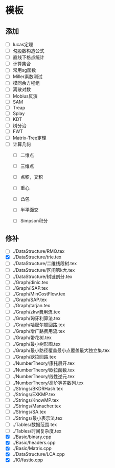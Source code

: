 # 模板

## 添加

+ [ ] lucas定理
+ [ ] 勾股数构造公式
+ [ ] 直线下格点统计
+ [ ] 计算集合
+ [ ] 常用sg函数
+ [ ] Miller素数测试
+ [ ] 模同余方程组
+ [ ] 离散对数
+ [ ] Mobius反演
+ [ ] SAM
+ [ ] Treap
+ [ ] Splay
+ [ ] KDT
+ [ ] 树分治
+ [ ] FWT
+ [ ] Matrix-Tree定理
+ [ ] 计算几何
	+ [ ] 二维点
	+ [ ] 三维点
	+ [ ] 点积，叉积
	+ [ ] 重心
	+ [ ] 凸包
	+ [ ] 半平面交
	+ [ ] Simpson积分
	


## 修补

+ [ ] ./DataStructure/RMQ.tex
+ [X] ./DataStructure/trie.tex
+ [ ] ./DataStructure/二维线段树.tex
+ [ ] ./DataStructure/区间第k大.tex
+ [ ] ./DataStructure/树链剖分.tex
+ [ ] ./Graph/dinic.tex
+ [ ] ./Graph/ISAP.tex
+ [ ] ./Graph/MinCostFlow.tex
+ [ ] ./Graph/SAP.tex
+ [ ] ./Graph/tarjan.tex
+ [ ] ./Graph/zkw费用流.tex
+ [ ] ./Graph/匈牙利算法.tex
+ [ ] ./Graph/哈密尔顿回路.tex
+ [ ] ./Graph/增广路费用流.tex
+ [ ] ./Graph/带花树.tex
+ [ ] ./Graph/最小树形图.tex
+ [ ] ./Graph/最小路径覆盖最小点覆盖最大独立集.tex
+ [ ] ./Graph/欧拉回路.tex
+ [ ] ./NumberTheory/康托展开.tex
+ [ ] ./NumberTheory/欧拉函数.tex
+ [ ] ./NumberTheory/线性逆元.tex
+ [ ] ./NumberTheory/高阶等差数列.tex
+ [ ] ./Strings/BKDRHash.tex
+ [ ] ./Strings/EXKMP.tex
+ [ ] ./Strings/KnowMP.tex
+ [ ] ./Strings/Manacher.tex
+ [ ] ./Strings/SA.tex
+ [ ] ./Strings/最小表示法.tex
+ [ ] ./Tables/数据范围.tex
+ [ ] ./Tables/时间复杂度.tex
+ [X] ./Basic/binary.cpp
+ [X] ./Basic/headers.cpp
+ [X] ./Basic/Matrix.cpp
+ [X] ./DataStructure/LCA.cpp
+ [X] ./IO/fastio.cpp

